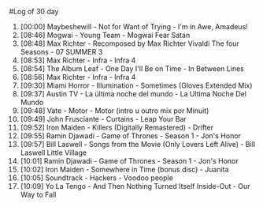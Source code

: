 #Log of 30 day

1. [00:00] Maybeshewill - Not for Want of Trying - I'm in Awe, Amadeus!
1. [08:46] Mogwai - Young Team - Mogwai Fear Satan
1. [08:48] Max Richter - Recomposed by Max Richter Vivaldi The four Seasons - 07 SUMMER 3
1. [08:53] Max Richter - Infra - Infra 4
1. [08:54] The Album Leaf - One Day I'll Be on Time - In Between Lines
1. [08:56] Max Richter - Infra - Infra 4
1. [09:30] Miami Horror - Illumination - Sometimes (Gloves Extended Mix)
1. [09:37] Austin TV - La última noche del mundo - La Ultima Noche Del Mundo
1. [09:48] Vate - Motor - Motor (intro u outro mix por Minuit)
1. [09:49] John Frusciante - Curtains - Leap Your Bar
1. [09:52] Iron Maiden - Killers (Digitally Remastered) - Drifter
1. [09:55] Ramin Djawadi - Game of Thrones - Season 1 - Jon's Honor
1. [09:57] Bill Laswell - Songs from the Movie (Only Lovers Left Alive) - Bill Laswell   Little Village
1. [10:01] Ramin Djawadi - Game of Thrones - Season 1 - Jon's Honor
1. [10:02] Iron Maiden - Somewhere in Time (bonus disc) - Juanita
1. [10:05] Soundtrack - Hackers - Voodoo people
1. [10:09] Yo La Tengo - And Then Nothing Turned Itself Inside-Out - Our Way to Fall
